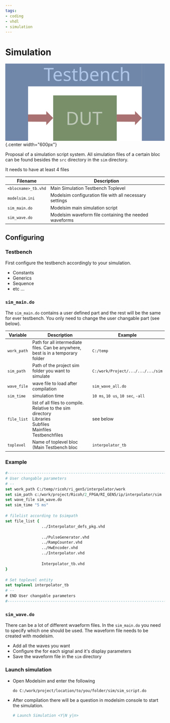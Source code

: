```yaml
---
tags:
- coding
- vhdl
- simulation
---
```

# Simulation

![](img/tb_dut.svg){.center width="600px"}

Proposal of a simulation script system. All simulation files of a certain bloc can be found besides the `src` directory in the `sim` directory.

It needs to have at least 4 files

| Filename            | Description |
| ------------------- | -------------------------------------------------- |
| `<blocname>_tb.vhd` | Main Simulation Testbench Toplevel |
| `modelsim.ini`      | Modelsim configuration file with all necessary settings |
| `sim_main.do`       | Modelsim main simulation script |
| `sim_wave.do`       | Modelsim waveform file containing the needed waveforms |

## Configuring

### Testbench

First configure the testbench accordingly to your simulation.

- Constants
- Generics
- Sequence
- etc ...

### `sim_main.do`

The `sim_main.do` contains a user defined part and the rest will be the same for ever testbench. You only need to change the user changable part (see below).

| Variable     | Description                           | Example             |
|--------------|---------------------------------------|---------------------|
| `work_path`  | Path for all intermediate files. Can be anywhere, best is in a temporary folder  | `C:/temp`           |
| `sim_path`   | Path of the project sim folder you want to simulate    | `C:/work/Project/.../.../.../sim` |
| `wave_file`  | wave file to load after compilation   | `sim_wave_all.do`   |
| `sim_time`   | simulation time                       | `10 ms`, `10 us`, `10 sec`, `-all` |
| `file_list`  | list of all files to compile. Relative to the sim directory <br> Libraries <br> Subfiles <br> Mainfiles <br> Testbenchfiles     | see below           |
| `toplevel`   | Name of toplevel bloc (Main Testbench bloc | `interpolator_tb`   |

### Example

``` tcl title="sim_main.do" linenums="1"
#-------------------------------------------------------------------------------
# User changable parameters
# --
set work_path C:/temp/ricoh/ri_gen5/interpolator/work
set sim_path c:/work/project/Ricoh/2_FPGA/RI_GEN5/ip/interpolator/sim
set wave_file sim_wave.do
set sim_time "5 ms"

# filelist according to $simpath
set file_list {
                ../Interpolator_defs_pkg.vhd

                ../PulseGenerator.vhd
                ../RampCounter.vhd
                ../HwEncoder.vhd
                ../Interpolator.vhd

                Interpolator_tb.vhd
}

# Set toplevel entity
set toplevel interpolator_tb
# --
# END User changable parameters
#-------------------------------------------------------------------------------
```

### `sim_wave.do`

There can be a lot of different wvaeform files. In the `sim_main.do` you need to specify which one should be used. The waveform file needs to be created with modelsim.

- Add all the waves you want
- Configure the for each signal and it's display parameters
- Save the waveform file in the `sim` directory

### Launch simulation

- Open Modelsim and enter the following
  ``` tcl
  do C:/work/project/location/to/you/folder/sim/sim_script.do
  ```
- After compilation there will be a question in modelsim console to start the simulation.
  ``` tcl
  # Launch Simulation <Y|N y|n>
  ```